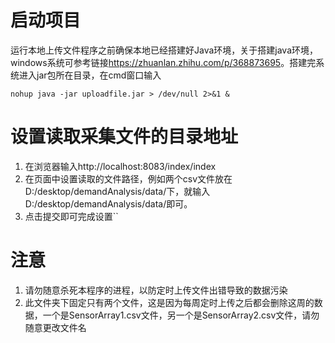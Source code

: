 # 启动项目

运行本地上传文件程序之前确保本地已经搭建好Java环境，关于搭建java环境，windows系统可参考链接<https://zhuanlan.zhihu.com/p/368873695>。搭建完系统进入jar包所在目录，在cmd窗口输入
```
nohup java -jar uploadfile.jar > /dev/null 2>&1 &
```
# 设置读取采集文件的目录地址
1. 在浏览器输入http://localhost:8083/index/index
2. 在页面中设置读取的文件路径，例如两个csv文件放在D:/desktop/demandAnalysis/data/下，就输入D:/desktop/demandAnalysis/data/即可。
3. 点击提交即可完成设置``

# 注意

1. 请勿随意杀死本程序的进程，以防定时上传文件出错导致的数据污染
2. 此文件夹下固定只有两个文件，这是因为每周定时上传之后都会删除这周的数据，一个是SensorArray1.csv文件，另一个是SensorArray2.csv文件，请勿随意更改文件名

